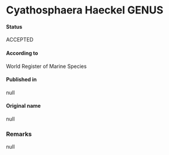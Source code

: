 Cyathosphaera Haeckel GENUS
=======

#### Status
ACCEPTED

#### According to
World Register of Marine Species

#### Published in
null

#### Original name
null

### Remarks
null